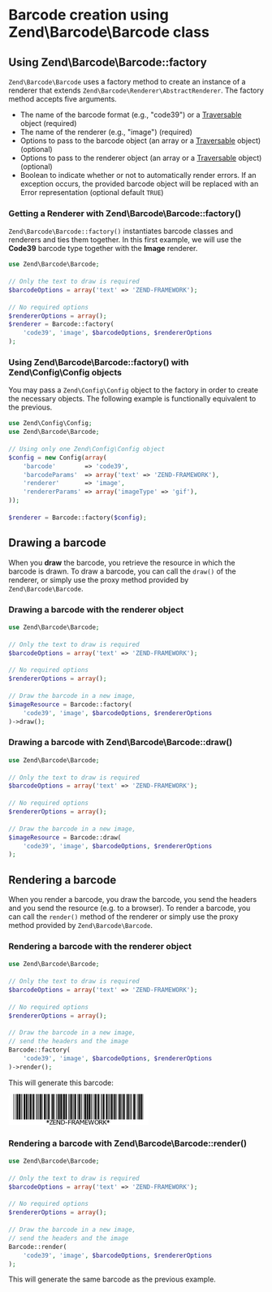 # Barcode creation using Zend\\Barcode\\Barcode class

## Using Zend\\Barcode\\Barcode::factory

`Zend\Barcode\Barcode` uses a factory method to create an instance of a renderer that extends
`Zend\Barcode\Renderer\AbstractRenderer`. The factory method accepts five arguments.

- The name of the barcode format (e.g., "code39") or a [Traversable](http://php.net/traversable)
object (required)
- The name of the renderer (e.g., "image") (required)
- Options to pass to the barcode object (an array or a [Traversable](http://php.net/traversable)
object) (optional)
- Options to pass to the renderer object (an array or a [Traversable](http://php.net/traversable)
object) (optional)
- Boolean to indicate whether or not to automatically render errors. If an exception occurs, the
provided barcode object will be replaced with an Error representation (optional default `TRUE`)

### Getting a Renderer with Zend\\Barcode\\Barcode::factory()

`Zend\Barcode\Barcode::factory()` instantiates barcode classes and renderers and ties them together.
In this first example, we will use the **Code39** barcode type together with the **Image** renderer.

```php
use Zend\Barcode\Barcode;

// Only the text to draw is required
$barcodeOptions = array('text' => 'ZEND-FRAMEWORK');

// No required options
$rendererOptions = array();
$renderer = Barcode::factory(
    'code39', 'image', $barcodeOptions, $rendererOptions
);

```

### Using Zend\\Barcode\\Barcode::factory() with Zend\\Config\\Config objects

You may pass a `Zend\Config\Config` object to the factory in order to create the necessary objects.
The following example is functionally equivalent to the previous.

```php
use Zend\Config\Config;
use Zend\Barcode\Barcode;

// Using only one Zend\Config\Config object
$config = new Config(array(
    'barcode'        => 'code39',
    'barcodeParams'  => array('text' => 'ZEND-FRAMEWORK'),
    'renderer'       => 'image',
    'rendererParams' => array('imageType' => 'gif'),
));

$renderer = Barcode::factory($config);

```

## Drawing a barcode

When you **draw** the barcode, you retrieve the resource in which the barcode is drawn. To draw a
barcode, you can call the `draw()` of the renderer, or simply use the proxy method provided by
`Zend\Barcode\Barcode`.

### Drawing a barcode with the renderer object

```php
use Zend\Barcode\Barcode;

// Only the text to draw is required
$barcodeOptions = array('text' => 'ZEND-FRAMEWORK');

// No required options
$rendererOptions = array();

// Draw the barcode in a new image,
$imageResource = Barcode::factory(
    'code39', 'image', $barcodeOptions, $rendererOptions
)->draw();

```

### Drawing a barcode with Zend\\Barcode\\Barcode::draw()

```php
use Zend\Barcode\Barcode;

// Only the text to draw is required
$barcodeOptions = array('text' => 'ZEND-FRAMEWORK');

// No required options
$rendererOptions = array();

// Draw the barcode in a new image,
$imageResource = Barcode::draw(
    'code39', 'image', $barcodeOptions, $rendererOptions
);

```

## Rendering a barcode

When you render a barcode, you draw the barcode, you send the headers and you send the resource
(e.g. to a browser). To render a barcode, you can call the `render()` method of the renderer or
simply use the proxy method provided by `Zend\Barcode\Barcode`.

### Rendering a barcode with the renderer object

```php
use Zend\Barcode\Barcode;

// Only the text to draw is required
$barcodeOptions = array('text' => 'ZEND-FRAMEWORK');

// No required options
$rendererOptions = array();

// Draw the barcode in a new image,
// send the headers and the image
Barcode::factory(
    'code39', 'image', $barcodeOptions, $rendererOptions
)->render();

```

This will generate this barcode:

![image](../images/zend.barcode.introduction.example-1.png)

### Rendering a barcode with Zend\\Barcode\\Barcode::render()

```php
use Zend\Barcode\Barcode;

// Only the text to draw is required
$barcodeOptions = array('text' => 'ZEND-FRAMEWORK');

// No required options
$rendererOptions = array();

// Draw the barcode in a new image,
// send the headers and the image
Barcode::render(
    'code39', 'image', $barcodeOptions, $rendererOptions
);

```

This will generate the same barcode as the previous example.

